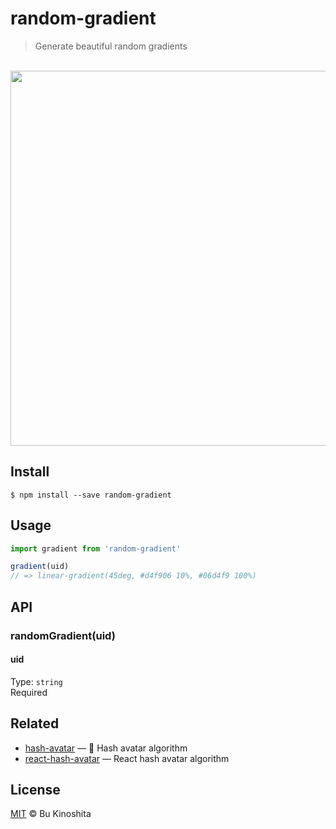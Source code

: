 # random-gradient

> Generate beautiful random gradients

<br/>
<img src="https://cldup.com/S4sruO8J60.png" width="600"/>

## Install
```
$ npm install --save random-gradient
```

## Usage
```js
import gradient from 'random-gradient'

gradient(uid)
// => linear-gradient(45deg, #d4f906 10%, #06d4f9 100%)
```

## API
### randomGradient(uid)

#### uid
Type: `string`<br/>
Required

## Related

- [hash-avatar](https://github.com/bukinoshita/hash-avatar) — :rainbow: Hash avatar algorithm
- [react-hash-avatar](https://github.com/bukinoshita/react-hash-avatar) — React hash avatar algorithm

## License
[MIT](https://github.com/bukinoshita/random-gradient/blob/master/LICENSE) &copy; Bu Kinoshita
